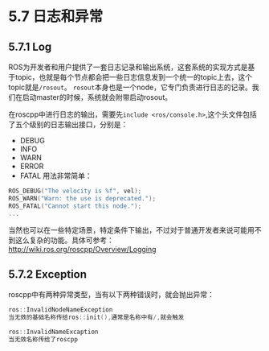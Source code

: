 # 5.7 日志和异常

## 5.7.1 Log
ROS为开发者和用户提供了一套日志记录和输出系统，这套系统的实现方式是基于topic，也就是每个节点都会把一些日志信息发到一个统一的topic上去，这个topic就是`/rosout`。
`rosout`本身也是一个node，它专门负责进行日志的记录。我们在启动master的时候，系统就会附带启动rosout。

在roscpp中进行日志的输出，需要先`include <ros/console.h>`,这个头文件包括了五个级别的日志输出接口，分别是：
* DEBUG
* INFO
* WARN
* ERROR
* FATAL
用法非常简单：
```cpp
ROS_DEBUG("The velocity is %f", vel);
ROS_WARN("Warn: the use is deprecated.");
ROS_FATAL("Cannot start this node.");
...
```
当然也可以在一些特定场景，特定条件下输出，不过对于普通开发者来说可能用不到这么复杂的功能。具体可参考：http://wiki.ros.org/roscpp/Overview/Logging

## 5.7.2 Exception
roscpp中有两种异常类型，当有以下两种错误时，就会抛出异常：
```cpp
ros::InvalidNodeNameException
当无效的基础名称传给ros::init(),通常是名称中有/,就会触发

ros::InvalidNameExcaption
当无效名称传给了roscpp
```